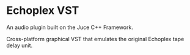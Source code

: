 # Echoplex VST

An audio plugin built on the Juce C++ Framework.

Cross-platform graphical VST that emulates the original Echoplex tape delay unit.
